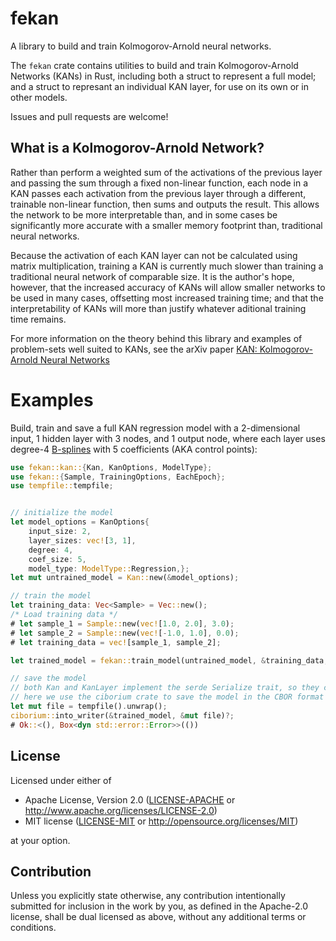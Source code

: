 # fekan
A library to build and train Kolmogorov-Arnold neural networks.

 The `fekan` crate contains utilities to build and train Kolmogorov-Arnold Networks (KANs) in Rust, including both a struct to represent a full model; and a struct to represant an individual KAN layer, for use on its own or in other models.

 Issues and pull requests are welcome!

 ## What is a Kolmogorov-Arnold Network?
 Rather than perform a weighted sum of the activations of the previous layer and passing the sum through a fixed non-linear function,
 each node in a KAN passes each activation from the previous layer through a different, trainable non-linear function, then sums and outputs the result.
 This allows the network to be more interpretable than,
 and in some cases be significantly more accurate with a smaller memory footprint than, traditional neural networks.

 Because the activation of each KAN layer can not be calculated using matrix multiplication, training a KAN is currently much slower than training a traditional neural network of comparable size.
 It is the author's hope, however, that the increased accuracy of KANs will allow smaller networks to be used in many cases, offsetting most increased training time;
 and that the interpretability of KANs will more than justify whatever aditional training time remains.

 For more information on the theory behind this library and examples of problem-sets well suited to KANs, see the arXiv paper [KAN: Kolmogorov-Arnold Neural Networks](https://arxiv.org/abs/2404.19756)

 # Examples
 Build, train and save a full KAN regression model with a 2-dimensional input, 1 hidden layer with 3 nodes, and 1 output node,
 where each layer uses degree-4 [B-splines](https://en.wikipedia.org/wiki/B-spline) with 5 coefficients (AKA control points):
 ```rust
 use fekan::kan::{Kan, KanOptions, ModelType};
 use fekan::{Sample, TrainingOptions, EachEpoch};
 use tempfile::tempfile;


 // initialize the model
 let model_options = KanOptions{
     input_size: 2,
     layer_sizes: vec![3, 1],
     degree: 4,
     coef_size: 5,
     model_type: ModelType::Regression,};
 let mut untrained_model = Kan::new(&model_options);

 // train the model
 let training_data: Vec<Sample> = Vec::new();
 /* Load training data */
 # let sample_1 = Sample::new(vec![1.0, 2.0], 3.0);
 # let sample_2 = Sample::new(vec![-1.0, 1.0], 0.0);
 # let training_data = vec![sample_1, sample_2];

 let trained_model = fekan::train_model(untrained_model, &training_data, EachEpoch::DoNotValidateModel, &fekan::EmptyObserver::new(), TrainingOptions::default())?;

 // save the model
 // both Kan and KanLayer implement the serde Serialize trait, so they can be saved to a file using any serde-compatible format
 // here we use the ciborium crate to save the model in the CBOR format
 let mut file = tempfile().unwrap();
 ciborium::into_writer(&trained_model, &mut file)?;
 # Ok::<(), Box<dyn std::error::Error>>(())
 ```

## License

Licensed under either of

 * Apache License, Version 2.0
   ([LICENSE-APACHE](LICENSE-APACHE.txt) or http://www.apache.org/licenses/LICENSE-2.0)
 * MIT license
   ([LICENSE-MIT](LICENSE-MIT.txt) or http://opensource.org/licenses/MIT)

at your option.

## Contribution

Unless you explicitly state otherwise, any contribution intentionally submitted
for inclusion in the work by you, as defined in the Apache-2.0 license, shall be
dual licensed as above, without any additional terms or conditions.
